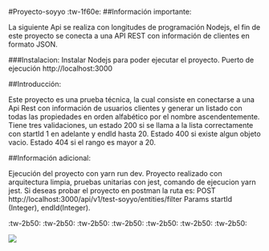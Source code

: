 #Proyecto-soyyo :tw-1f60e:
##Información importante:

La siguiente Api se realiza con longitudes de programación Nodejs, el fin de este proyecto se conecta a una API REST con información de clientes en formato JSON.

###Instalacion:
Instalar Nodejs para poder ejecutar el proyecto. Puerto de ejecución http://localhost:3000

##Introducción:

Este proyecto es una prueba técnica, la cual consiste en conectarse a una Api Rest con información de usuarios clientes y generar un listado con todas las propiedades en orden alfabético por el nombre ascendentemente. Tiene tres validaciones, un estado 200 si se llama a la lista correctamente con startId 1 en adelante y endId hasta 20. Estado 400 si existe algun objeto vacio. Estado 404 si el rango es mayor a 20.

##Información adicional:

Ejecución del proyecto con yarn run dev. Proyecto realizado con arquitectura limpia, pruebas unitarias con jest, comando de ejecucion yarn jest.
Si deseas probar el proyecto en postman la ruta es: POST http://localhost:3000/api/v1/test-soyyo/entities/filter Params startId (Integer), endId(Integer).

:tw-2b50: :tw-2b50: :tw-2b50: :tw-2b50: :tw-2b50: :tw-2b50: :tw-2b50:


![](https://pandao.github.io/editor.md/examples/images/4.jpg)
